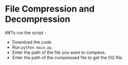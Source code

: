 # File Compression and Decompression
##To run the script -
* Download the code.
* Run `python main.py`.
* Enter the path of the file you want to compess.
* Enter the path of the compressed file to get the OG file.
